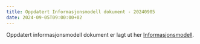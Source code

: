 ```yaml
---
title: Oppdatert Informasjonsmodell dokument - 20240905
date: 2024-09-05T09:00:00+02
---
```


Oppdatert informasjonsmodell dokument er lagt ut her 
[Informasjonsmodell](https://skatteetaten.github.io/folkeregisteret-api-dokumentasjon/informasjonsmodell/).

